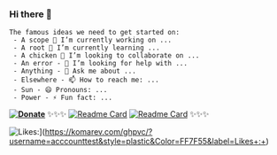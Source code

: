 ### Hi there 👋
```autohotkey
The famous ideas we need to get started on:
 - A scope 🔭 I’m currently working on ...
 - A root 🌱 I’m currently learning ...
 - A chicken 👯 I’m looking to collaborate on ...
 - An error - 🤔 I’m looking for help with ...
 - Anything - 💬 Ask me about ...
 - Elsewhere - 📫 How to reach me: ...
 - Sun - 😄 Pronouns: ...
 - Power - ⚡ Fun fact: ...
```
**[![Donate](https://img.shields.io/badge/Donate-PayPal-green.svg)](https://paypal.me/ot1985)**
✨✨✨ 
[![Readme Card](https://github-readme-stats.vercel.app/api/pin/?username=acccounttest&repo=DarkChromePastelFluoWebTheme-trick-for-aim-stylish-editor-maybe-or-any-other-editors&theme=onedark&show_icons=true&count_private=true&icon_color=magenta&line_height=60&title_color=green&text_color=lightblue)](https://github.com/acccounttest/DarkChromePastelFluoWebTheme-trick-for-aim-stylish-editor-maybe-or-any-other-editors)
[![Readme Card](https://github-readme-stats.vercel.app/api/pin/?username=acccounttest&repo=DarkGMaps&theme=onedark&show_icons=true&count_private=true&border_color=yellow&bg_color=red)](https://github.com/acccounttest/DarkGMaps)
✨✨✨

![Likes: ](https://komarev.com/ghpvc/?username=your-github-username)](https://komarev.com/ghpvc/?username=acccounttest&style=plastic&Color=FF7F55&label=Likes+:+)
